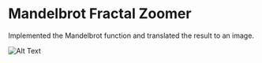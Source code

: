 # Mandelbrot Fractal Zoomer

Implemented the Mandelbrot function and translated the result to an image.

![Alt Text](https://upload.wikimedia.org/wikipedia/commons/thumb/a/a4/Mandelbrot_sequence_new.gif)
